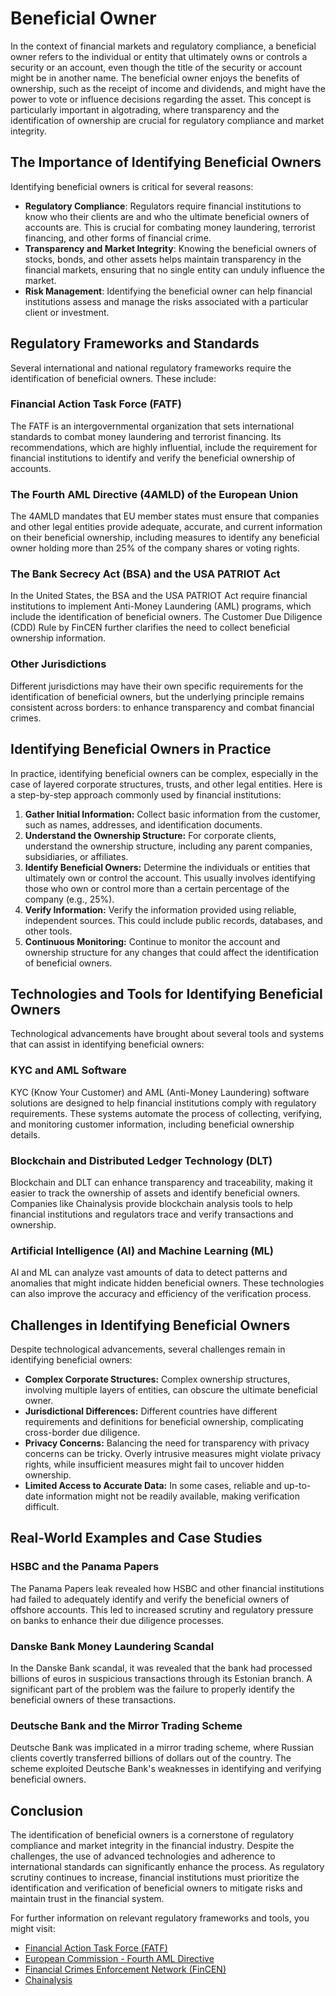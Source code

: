 # Beneficial Owner

In the context of financial markets and regulatory compliance, a beneficial owner refers to the individual or entity that ultimately owns or controls a security or an account, even though the title of the security or account might be in another name. The beneficial owner enjoys the benefits of ownership, such as the receipt of income and dividends, and might have the power to vote or influence decisions regarding the asset. This concept is particularly important in algotrading, where transparency and the identification of ownership are crucial for regulatory compliance and market integrity.

## The Importance of Identifying Beneficial Owners

Identifying beneficial owners is critical for several reasons:
- **Regulatory Compliance**: Regulators require financial institutions to know who their clients are and who the ultimate beneficial owners of accounts are. This is crucial for combating money laundering, terrorist financing, and other forms of financial crime.
- **Transparency and Market Integrity**: Knowing the beneficial owners of stocks, bonds, and other assets helps maintain transparency in the financial markets, ensuring that no single entity can unduly influence the market.
- **Risk Management**: Identifying the beneficial owner can help financial institutions assess and manage the risks associated with a particular client or investment.

## Regulatory Frameworks and Standards

Several international and national regulatory frameworks require the identification of beneficial owners. These include:

### Financial Action Task Force (FATF)
The FATF is an intergovernmental organization that sets international standards to combat money laundering and terrorist financing. Its recommendations, which are highly influential, include the requirement for financial institutions to identify and verify the beneficial ownership of accounts.

### The Fourth AML Directive (4AMLD) of the European Union
The 4AMLD mandates that EU member states must ensure that companies and other legal entities provide adequate, accurate, and current information on their beneficial ownership, including measures to identify any beneficial owner holding more than 25% of the company shares or voting rights.

### The Bank Secrecy Act (BSA) and the USA PATRIOT Act
In the United States, the BSA and the USA PATRIOT Act require financial institutions to implement Anti-Money Laundering (AML) programs, which include the identification of beneficial owners. The Customer Due Diligence (CDD) Rule by FinCEN further clarifies the need to collect beneficial ownership information.

### Other Jurisdictions
Different jurisdictions may have their own specific requirements for the identification of beneficial owners, but the underlying principle remains consistent across borders: to enhance transparency and combat financial crimes.

## Identifying Beneficial Owners in Practice

In practice, identifying beneficial owners can be complex, especially in the case of layered corporate structures, trusts, and other legal entities. Here is a step-by-step approach commonly used by financial institutions:

1. **Gather Initial Information:** Collect basic information from the customer, such as names, addresses, and identification documents.
2. **Understand the Ownership Structure:** For corporate clients, understand the ownership structure, including any parent companies, subsidiaries, or affiliates.
3. **Identify Beneficial Owners:** Determine the individuals or entities that ultimately own or control the account. This usually involves identifying those who own or control more than a certain percentage of the company (e.g., 25%).
4. **Verify Information:** Verify the information provided using reliable, independent sources. This could include public records, databases, and other tools.
5. **Continuous Monitoring:** Continue to monitor the account and ownership structure for any changes that could affect the identification of beneficial owners.

## Technologies and Tools for Identifying Beneficial Owners

Technological advancements have brought about several tools and systems that can assist in identifying beneficial owners:

### KYC and AML Software
KYC (Know Your Customer) and AML (Anti-Money Laundering) software solutions are designed to help financial institutions comply with regulatory requirements. These systems automate the process of collecting, verifying, and monitoring customer information, including beneficial ownership details.

### Blockchain and Distributed Ledger Technology (DLT)
Blockchain and DLT can enhance transparency and traceability, making it easier to track the ownership of assets and identify beneficial owners. Companies like Chainalysis provide blockchain analysis tools to help financial institutions and regulators trace and verify transactions and ownership.

### Artificial Intelligence (AI) and Machine Learning (ML)
AI and ML can analyze vast amounts of data to detect patterns and anomalies that might indicate hidden beneficial owners. These technologies can also improve the accuracy and efficiency of the verification process.

## Challenges in Identifying Beneficial Owners

Despite technological advancements, several challenges remain in identifying beneficial owners:

- **Complex Corporate Structures:** Complex ownership structures, involving multiple layers of entities, can obscure the ultimate beneficial owner.
- **Jurisdictional Differences:** Different countries have different requirements and definitions for beneficial ownership, complicating cross-border due diligence.
- **Privacy Concerns:** Balancing the need for transparency with privacy concerns can be tricky. Overly intrusive measures might violate privacy rights, while insufficient measures might fail to uncover hidden ownership.
- **Limited Access to Accurate Data:** In some cases, reliable and up-to-date information might not be readily available, making verification difficult.

## Real-World Examples and Case Studies

### HSBC and the Panama Papers
The Panama Papers leak revealed how HSBC and other financial institutions had failed to adequately identify and verify the beneficial owners of offshore accounts. This led to increased scrutiny and regulatory pressure on banks to enhance their due diligence processes.

### Danske Bank Money Laundering Scandal
In the Danske Bank scandal, it was revealed that the bank had processed billions of euros in suspicious transactions through its Estonian branch. A significant part of the problem was the failure to properly identify the beneficial owners of these transactions.

### Deutsche Bank and the Mirror Trading Scheme
Deutsche Bank was implicated in a mirror trading scheme, where Russian clients covertly transferred billions of dollars out of the country. The scheme exploited Deutsche Bank's weaknesses in identifying and verifying beneficial owners.

## Conclusion

The identification of beneficial owners is a cornerstone of regulatory compliance and market integrity in the financial industry. Despite the challenges, the use of advanced technologies and adherence to international standards can significantly enhance the process. As regulatory scrutiny continues to increase, financial institutions must prioritize the identification and verification of beneficial owners to mitigate risks and maintain trust in the financial system.

For further information on relevant regulatory frameworks and tools, you might visit:
- [Financial Action Task Force (FATF)](https://www.fatf-gafi.org)
- [European Commission - Fourth AML Directive](https://ec.europa.eu/info/business-economy-euro/banking-and-finance/financial-supervision-and-risk-management/anti-money-laundering-and-counter-terrorist-financing_en)
- [Financial Crimes Enforcement Network (FinCEN)](https://www.fincen.gov)
- [Chainalysis](https://www.chainalysis.com)